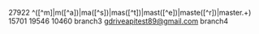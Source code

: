 27922
^([^m]|m([^a])|ma([^s])|mas([^t])|mast([^e])|maste([^r])|master.+)
15701
19546
10460
branch3
gdriveapitest89@gmail.com
branch4

